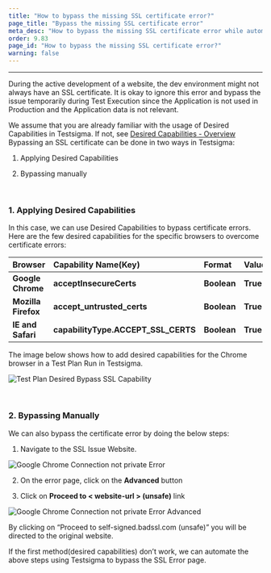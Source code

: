 ```yaml
---
title: "How to bypass the missing SSL certificate error?"
page_title: "Bypass the missing SSL certificate error"
meta_desc: "How to bypass the missing SSL certificate error while automating browser tests using Testsigma"
order: 9.83
page_id: "How to bypass the missing SSL certificate error?"
warning: false
---
```


---
During the active development of a website, the dev environment might not always have an SSL certificate. It is okay to ignore this error and bypass the issue temporarily during Test Execution since the Application is not used in Production and the Application data is not relevant.

We assume that you are already familiar with the usage of Desired Capabilities in Testsigma. If not, see [Desired Capabilities - Overview](https://testsigma.com/docs/desired-capabilities/overview/)
Bypassing an SSL certificate can be done in two ways in Testsigma:

1. Applying Desired Capabilities
 
2. Bypassing manually
   
&emsp;

### 1. Applying Desired Capabilities
In this case, we can use Desired Capabilities to bypass certificate errors. Here are the few desired capabilities for the specific browsers to overcome certificate errors:

|Browser|Capability Name(Key)|Format|Value|
|:-----|:-------|:-------|:-------|
|**Google Chrome**|**acceptInsecureCerts**|**Boolean**|**True**|
|**Mozilla Firefox**|**accept_untrusted_certs**|**Boolean**|**True**|
|**IE and Safari**|**capabilityType.ACCEPT_SSL_CERTS**|**Boolean**|**True**|

The image below shows how to add desired capabilities for the Chrome browser in a Test Plan Run in Testsigma.

![Test Plan Desired Bypass SSL Capability](https://docs.testsigma.com/images/configure-bypass-ssl/create-test-plan-bypass-ssl-desired-caps.png)

&emsp;

### 2. Bypassing Manually
We can also bypass the certificate error by doing the below steps:

1. Navigate to the SSL Issue Website.

![Google Chrome Connection not private Error](https://docs.testsigma.com/images/configure-bypass-ssl/google-chrome-connection-notprivate-error-page.png)

2. On the error page, click on the **Advanced** button
   
3. Click on **Proceed to < website-url > (unsafe)** link

![Google Chrome Connection not private Error Advanced](https://docs.testsigma.com/images/configure-bypass-ssl/google-chrome-connection-notprivate-error-advanced-page.png)

By clicking on “Proceed to self-signed.badssl.com (unsafe)” you will be directed to the original website.

If the first method(desired capabilities) don’t work, we can automate the above steps using Testsigma to bypass the SSL Error page.
